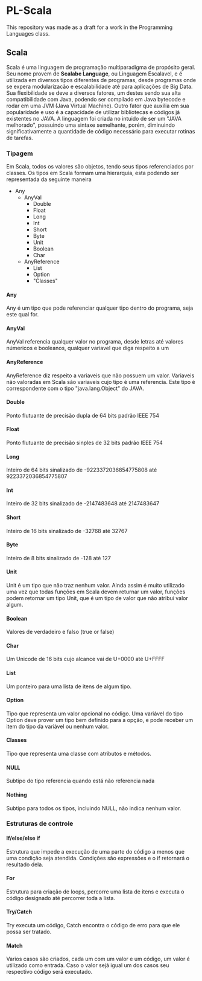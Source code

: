 ﻿# PL-Scala
This repository was made as a draft for a work in the Programming Languages ​​class.

## Scala
Scala é uma linguagem de programação multiparadigma de propósito geral. Seu nome provem de **Scalabe Language**, ou Linguagem Escalavel, e é utilizada em diversos tipos diferentes de programas, desde programas onde se expera modularizacão e escalabilidade até para aplicações de Big Data. Sua flexibilidade se deve a diversos fatores, um destes sendo sua alta compatibilidade com Java, podendo ser compilado em Java bytecode e rodar em uma JVM (Java Virtual Machine). Outro fator que auxilia em sua popularidade e uso é a capacidade de utilizar bibliotecas e códigos já existentes no JAVA. A linguagem foi criada no intuido de ser um "JAVA melhorado", possuindo uma sintaxe semelhante, porém, diminuindo significativamente a quantidade de código necessário para executar rotinas de tarefas.

### Tipagem
Em Scala, todos os valores são objetos, tendo seus tipos referenciados por classes.
Os tipos em Scala formam uma hierarquia, esta podendo ser representada da seguinte maneira
+ Any
    + AnyVal
        + Double
        + Float
        + Long
        + Int
        + Short
        + Byte
        + Unit
        + Boolean
        + Char
    + AnyReference
        + List
        + Option
        + "Classes"

#### Any
Any é um tipo que pode referenciar qualquer tipo dentro do programa, seja este qual for.

#### AnyVal
AnyVal referencia qualquer valor no programa, desde letras até valores númericos e booleanos, qualquer variavel que diga respeito a um 

#### AnyReference
AnyReference diz respeito a variaveis que não possuem um valor. Variaveis não valoradas em Scala são variaveis cujo tipo é uma referencia. Este tipo é correspondente com o tipo "java.lang.Object" do JAVA.

#### Double
Ponto flutuante de precisão dupla de 64 bits padrão IEEE 754

#### Float
Ponto flutuante de precisão sinples de 32 bits padrão IEEE 754

#### Long
Inteiro de 64 bits sinalizado de -9223372036854775808 até 9223372036854775807

#### Int
Inteiro de 32 bits sinalizado de -2147483648 até 2147483647

#### Short
Inteiro de 16 bits sinalizado de -32768 até 32767

#### Byte
Inteiro de 8 bits sinalizado de -128 até 127

#### Unit
Unit é um tipo que não traz nenhum valor. Ainda assim é muito utilizado uma vez que todas funções em Scala devem returnar um valor, funções podem retornar um tipo Unit, que é um tipo de valor que não atribui valor algum.

#### Boolean
Valores de verdadeiro e falso (true or false)

#### Char
Um Unicode de 16 bits cujo alcance vai de U+0000 até U+FFFF

#### List
Um ponteiro para uma lista de itens de algum tipo.

#### Option
Tipo que representa um valor opcional no código. Uma variável do tipo Option deve prover um tipo bem definido para a opção, e pode receber um item do tipo da variável ou nenhum valor. 

#### Classes
Tipo que representa uma classe com atributos e métodos.

#### NULL
Subtipo do tipo referencia quando está não referencia nada

#### Nothing
Subtipo para todos os tipos, incluindo NULL, não indica nenhum valor.

### Estruturas de controle

#### If/else/else if
Estrutura que impede a execução de uma parte do código a menos que uma condição seja atendida. Condições são expressões e o if retornará o resultado dela.

#### For
Estrutura para criação de loops, percorre uma lista de itens e executa o código designado até percorrer toda a lista.

#### Try/Catch
Try executa um código, Catch encontra o código de erro para que ele possa ser tratado.

#### Match
Varios casos são criados, cada um com um valor e um código, um valor é utilizado como entrada. Caso o valor sejá igual um dos casos seu respectivo código será executado.
 
